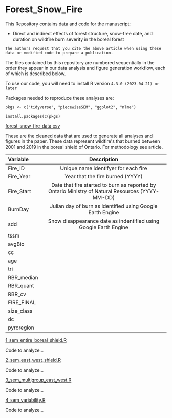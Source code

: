 # Forest_Snow_Fire
This Repository contains data and code for the manuscript: 

- Direct and indirect effects of forest structure, snow-free date, and duration on wildfire burn severity in the boreal forest

`The authors request that you cite the above article when using these data or modified code to prepare a publication.`

The files contained by this repository are numbered sequentially in the order they appear in our data analysis and figure generation workflow, each of which is described below. 

To use our code, you will need to install R version `4.3.0 (2023-04-21) or later` 

Packages needed to reproduce these analyses are:

```{r}
pkgs <- c("tidyverse", "piecewiseSEM", "ggplot2", "nlme")

install.packages(c(pkgs)

```

[forest_snow_fire_data.csv](/github.com/jackagoldman/Forest_Snow_Fire/blob/main/data/0_forest_snow_fire_data.csv)

These are the cleaned data that are used to generate all analyses and figures in the paper. These data represent wildfire's that burned between 2001 and 2019 in the boreal shield of Ontario. For methodology see article.

| Variable            | Description| 
| :---------------- | :------: | 
| Fire_ID        |  Unique name identifyer for each fire | 
| Fire_Year          |   Year that the fire burned (YYYY)   | 
| Fire_Start    |  Date that fire started to burn as reported by Ontario Ministry of Natural Resources (YYYY-MM-DD)   | 
| BurnDay |  Julian day of burn as identified using Google Earth Engine |
| sdd | Snow disappearance date as indentified using Google Earth Engine |
| tssm | |
| avgBio ||
| cc ||
| age||
| tri ||
| RBR_median||
| RBR_quant ||
| RBR_cv ||
| FIRE_FINAL ||
| size_class ||
| dc ||
| pyroregion ||



[1_sem_entire_boreal_shield.R](/github.com/jackagoldman/Forest_Snow_Fire/blob/main/code/1_sem_entire_fire_boreal_shield.R)

Code to analyze...

[2_sem_east_west_shield.R](/github.com/jackagoldman/Forest_Snow_Fire/blob/main/code/2_sem_east_west_shield_shield.R)

Code to analyze...

[3_sem_multigroup_east_west.R](/github.com/jackagoldman/Forest_Snow_Fire/blob/main/code/3_sem_multigroup_east_west.R)

Code to analyze...

[4_sem_variability.R](/github.com/jackagoldman/Forest_Snow_Fire/blob/main/code/3_sem_variability.R)

Code to analyze...


